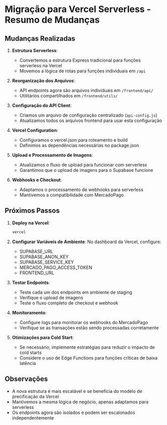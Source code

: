 # Migração para Vercel Serverless - Resumo de Mudanças

## Mudanças Realizadas

1. **Estrutura Serverless**: 
   - Convertemos a estrutura Express tradicional para funções serverless na Vercel
   - Movemos a lógica de rotas para funções individuais em `/api`

2. **Reorganização dos Arquivos**:
   - API endpoints agora são arquivos individuais em `/frontend/api/`
   - Utilitários compartilhados em `/frontend/utils/`

3. **Configuração do API Client**:
   - Criamos um arquivo de configuração centralizado (`api-config.js`)
   - Atualizamos todos os arquivos frontend para usar esta configuração

4. **Vercel Configuration**:
   - Configuramos o vercel.json para roteamento e build
   - Definimos as dependências necessárias no package.json

5. **Upload e Processamento de Imagens**:
   - Atualizamos o fluxo de upload para funcionar com serverless
   - Garantimos que o upload de imagens para o Supabase funcione

6. **Webhooks e Checkout**:
   - Adaptamos o processamento de webhooks para serverless
   - Mantivemos a compatibilidade com MercadoPago

## Próximos Passos

1. **Deploy na Vercel**:
   ```bash
   vercel
   ```

2. **Configurar Variáveis de Ambiente**:
   No dashboard da Vercel, configure:
   - SUPABASE_URL
   - SUPABASE_ANON_KEY
   - SUPABASE_SERVICE_KEY
   - MERCADO_PAGO_ACCESS_TOKEN
   - FRONTEND_URL

3. **Testar Endpoints**:
   - Teste cada um dos endpoints em ambiente de staging
   - Verifique o upload de imagens
   - Teste o fluxo completo de checkout e webhook

4. **Monitoramento**:
   - Configure logs para monitorar os webhooks do MercadoPago
   - Verifique se as transações estão sendo processadas corretamente

5. **Otimizações para Cold Start**:
   - Se necessário, implemente estratégias para reduzir o impacto de cold starts
   - Considere o uso de Edge Functions para funções críticas de baixa latência

## Observações

- A nova estrutura é mais escalável e se beneficia do modelo de precificação da Vercel
- Mantivemos a mesma lógica de negócio, apenas adaptamos para serverless
- Os endpoints agora são isolados e podem ser escalonados independentemente
